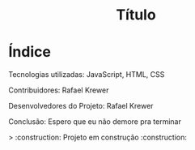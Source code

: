 <h1 align="center"> Título </h1>

# Índice 

 <p> 
 
 <a>Tecnologias utilizadas: JavaScript, HTML, CSS</a>
 
 <a>Contribuidores: Rafael Krewer</a>
 
 <a>Desenvolvedores do Projeto: Rafael Krewer</a>

 <a>Conclusão: Espero que eu não demore pra terminar</a>
 
 <p>
> :construction: Projeto em construção :construction:
